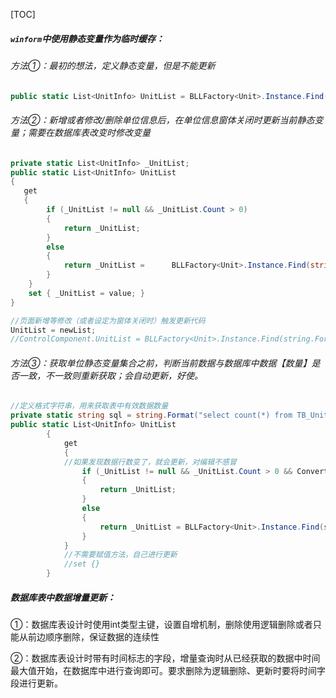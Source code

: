 [TOC]

##### `winform`中使用静态变量作为临时缓存：

###### 方法①：最初的想法，定义静态变量，但是不能更新

```c#
public static List<UnitInfo> UnitList = BLLFactory<Unit>.Instance.Find(string.Format("isdeleted = 0"), "ORDER BY ShortNumber ASC");
```

###### 方法②：新增或者修改/删除单位信息后，在单位信息窗体关闭时更新当前静态变量；需要在数据库表改变时修改变量

```C#
private static List<UnitInfo> _UnitList;
public static List<UnitInfo> UnitList
{
   get
   {
        if (_UnitList != null && _UnitList.Count > 0)
        {
            return _UnitList;
        }
        else
        {
            return _UnitList = 		BLLFactory<Unit>.Instance.Find(string.Format("isdeleted = 0"), "ORDER BY ShortNumber ASC");
        }
    }
    set { _UnitList = value; }
}

//页面新增等修改（或者设定为窗体关闭时）触发更新代码
UnitList = newList;
//ControlComponent.UnitList = BLLFactory<Unit>.Instance.Find(string.Format("isdeleted = 0"), "ORDER BY ShortNumber ASC");
```

###### 方法③：获取单位静态变量集合之前，判断当前数据与数据库中数据【数量】是否一致，不一致则重新获取；会自动更新，好使。

```c#
//定义格式字符串，用来获取表中有效数据数量
private static string sql = string.Format("select count(*) from TB_Unit where isdeleted = 0");
public static List<UnitInfo> UnitList
        {
            get
            {
            //如果发现数据行数变了，就会更新，对编辑不感冒
                if (_UnitList != null && _UnitList.Count > 0 && Convert.ToInt32(BLLFactory<Unit>.Instance.SqlValueList(sql)) == _UnitList.Count)
                {
                    return _UnitList;
                }
                else
                {
                    return _UnitList = BLLFactory<Unit>.Instance.Find(string.Format("isdeleted = 0"), "ORDER BY ShortNumber ASC");
                }
            }
            //不需要赋值方法，自己进行更新
            //set {}
        }
```



##### 数据库表中数据增量更新：

①：数据库表设计时使用int类型主键，设置自增机制，删除使用逻辑删除或者只能从前边顺序删除，保证数据的连续性

②：数据库表设计时带有时间标志的字段，增量查询时从已经获取的数据中时间最大值开始，在数据库中进行查询即可。要求删除为逻辑删除、更新时要将时间字段进行更新。


​          